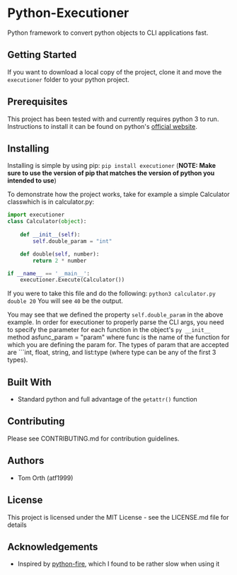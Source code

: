 # Python-Executioner
Python framework to convert python objects to CLI applications fast.

## Getting Started
If you want to download a local copy of the project, clone it and move the ```executioner``` folder to your python project.

## Prerequisites
This project has been tested with and currently requires python 3 to run.  Instructions to install it can be found on python's [official website](https://www.python.org).

## Installing
Installing is simple by using pip:
```pip install executioner```
(**NOTE: Make sure to use the version of pip that matches the version of python you intended to use**)

To demonstrate how the project works, take for example a simple Calculator classwhich is in calculator.py:
```py
import executioner
class Calculator(object):
  
    def __init__(self):
        self.double_param = "int"

    def double(self, number):
        return 2 * number

if __name__ == '__main__':
    executioner.Execute(Calculator())
```
If you were to take this file and do the following: 
```python3 calculator.py double 20```
You will see ```40``` be the output.

You may see that we defined the property ```self.double_param``` in the above example.  In order for executioner to properly parse the CLI args, you need to specify the parameter for each function in the object's ```py __init__``` method asfunc_param = "param" where func is the name of the function for which you are defining the param for.  The types of param that are accepted are ```int, float, string, and list:type (where type can be any of the first 3 types).

## Built With
* Standard python and full advantage of the ```getattr()``` function


## Contributing
Please see CONTRIBUTING.md for contribution guidelines.

## Authors
* Tom Orth (atf1999)

## License
This project is licensed under the MIT License - see the LICENSE.md file for details

## Acknowledgements
* Inspired by [python-fire](https://www.github.com/google/python-fire), which I found to be rather slow when using it
